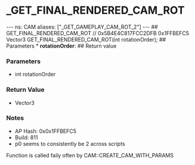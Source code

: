 # _GET_FINAL_RENDERED_CAM_ROT

--- ns: CAM aliases: ["_GET_GAMEPLAY_CAM_ROT_2"] --- ## GET_FINAL_RENDERED_CAM_ROT  // 0x5B4E4C817FCC2DFB 0x1FFBEFC5 Vector3 GET_FINAL_RENDERED_CAM_ROT(int rotationOrder);  ## Parameters * **rotationOrder**:  ## Return value

### Parameters
* int rotationOrder

### Return Value
* Vector3

### Notes
* AP Hash: 0x0x1FFBEFC5
* Build: 811
* p0 seems to consistently be 2 across scripts

Function is called faily often by CAM::CREATE_CAM_WITH_PARAMS

